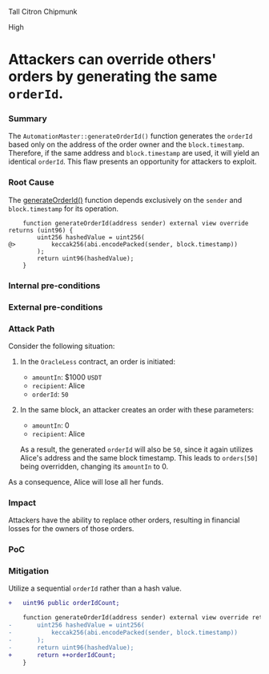 Tall Citron Chipmunk

High

# Attackers can override others' orders by generating the same `orderId`.

### Summary

The `AutomationMaster::generateOrderId()` function generates the `orderId` based only on the address of the order owner and the `block.timestamp`. Therefore, if the same address and `block.timestamp` are used, it will yield an identical `orderId`. This flaw presents an opportunity for attackers to exploit.

### Root Cause

The [generateOrderId()](https://github.com/sherlock-audit/2024-11-oku/blob/main/oku-custom-order-types/contracts/automatedTrigger/AutomationMaster.sol#L92) function depends exclusively on the `sender` and  `block.timestamp` for its operation.

```solidity
    function generateOrderId(address sender) external view override returns (uint96) {
        uint256 hashedValue = uint256(
@>          keccak256(abi.encodePacked(sender, block.timestamp))
        );
        return uint96(hashedValue);
    }
```

### Internal pre-conditions

### External pre-conditions

### Attack Path

Consider the following situation:

1. In the `OracleLess` contract, an order is initiated:

    - `amountIn`: $1000 `USDT`
    - `recipient`: Alice
    - `orderId`: `50`
2. In the same block, an attacker creates an order with these parameters:

    - `amountIn`: 0
    - `recipient`: Alice
    
    As a result, the generated `orderId` will also be `50`, since it again utilizes Alice's address and the same block timestamp. This leads to `orders[50]` being overridden, changing its `amountIn` to 0.

As a consequence, Alice will lose all her funds.

### Impact

Attackers have the ability to replace other orders, resulting in financial losses for the owners of those orders.

### PoC

### Mitigation

Utilize a sequential `orderId` rather than a hash value.

```diff
+   uint96 public orderIdCount;

    function generateOrderId(address sender) external view override returns (uint96) {
-       uint256 hashedValue = uint256(
-           keccak256(abi.encodePacked(sender, block.timestamp))
-       );
-       return uint96(hashedValue);
+       return ++orderIdCount;
    }
```